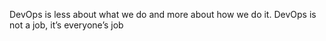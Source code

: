 DevOps is less about what we do and more about how we do it.
DevOps is not a job, it’s everyone’s job
